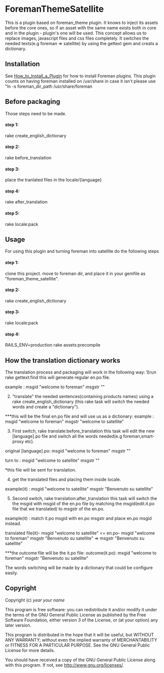# ForemanThemeSatellite

This is a plugin based on foreman_theme plugin.
It knows to inject its assets before the core ones, so
if an asset with the same name exists both in core and
in the plugin - plugin's one will be used.
This concept allows us to replace images, javascript files and
css files completely.
It switches the needed texts(e.g foreman => satellite) by using the gettext gem
and creats a dictionary.

## Installation

See [How_to_Install_a_Plugin](http://projects.theforeman.org/projects/foreman/wiki/How_to_Install_a_Plugin)
for how to install Foreman plugins.
This plugin counts on having foreman installed on /usr/share in case it isn't please use "ln -s foreman_dir_path /usr/share/foreman

## Before packaging
Those steps need to be made.
#### step 1:
rake create_english_dictionary
#### step 2:
rake before_translation
#### step 3:
place the tranlated files in the locale/{language}
#### step 4:
rake after_translation
#### step 5:
rake locale:pack

## Usage
For using this plugin and turning foreman into satellite do the following steps
#### step 1:
clone this project.
move to foreman dir, and place it in your gemfile as "foreman_theme_satellite".
#### step 2:
rake create_english_dictionary
#### step 3:
rake locale:pack
#### step 4:
RAILS_ENV=production rake assets:precompile


## How the translation dictionary works

The translation process and packaging will work in the following way:
1)run rake gettext:find this will generate regular en.po file.

example : msgid  "welcome to foreman"
          msgstr ""

2) "translate" the needed sentences(containing products names) using a rake create_english_dictionary (this rake task will switch the needed words and create a "dictionary").

***this will be the final en.po file and will use us as a dictionary:
example : msgid  "welcome to foreman"
          msgstr "welcome to satellite"


3) First switch, rake translate:before_translation this task will edit the new [language].po file and switch all the words needed(e.g foreman,smart-proxy etc).

original [language].po: msgid  "welcome to foreman"
                             msgstr ""

turn to : msgid  "welcome to satellite"
          msgstr ""


*this file will be sent for translation.

4) get the translated files and placing them inside locale.

example(it) : msgid  "welcome to satellite"
              msgstr "Benvenuto su satellite"

5) Second switch, rake translation:after_translation this task will switch the the msgid with msgid of the en.po file by matching the msgid(edit.it.po file that we translated) to msgstr of the en.po.


example(it) :  match it.po msgid with en.po msgstr and place en.po msgid instead.

translated file(it)-  msgid  "welcome to satellite"   <=     en.po-  msgid  "welcome to foreman"
                      msgstr "Benvenuto su satellite"    =>         msgstr "Benvenuto su satellite"

***the outcome file will be the it.po file:
outcome(it.po):       msgid  "welcome to foreman"
                      msgstr "Benvenuto su satellite"


The words switching will be made by a dictionary that could be configure easily.

## Copyright

Copyright (c) *year* *your name*

This program is free software: you can redistribute it and/or modify
it under the terms of the GNU General Public License as published by
the Free Software Foundation, either version 3 of the License, or
(at your option) any later version.

This program is distributed in the hope that it will be useful,
but WITHOUT ANY WARRANTY; without even the implied warranty of
MERCHANTABILITY or FITNESS FOR A PARTICULAR PURPOSE.  See the
GNU General Public License for more details.

You should have received a copy of the GNU General Public License
along with this program.  If not, see <http://www.gnu.org/licenses/>.

